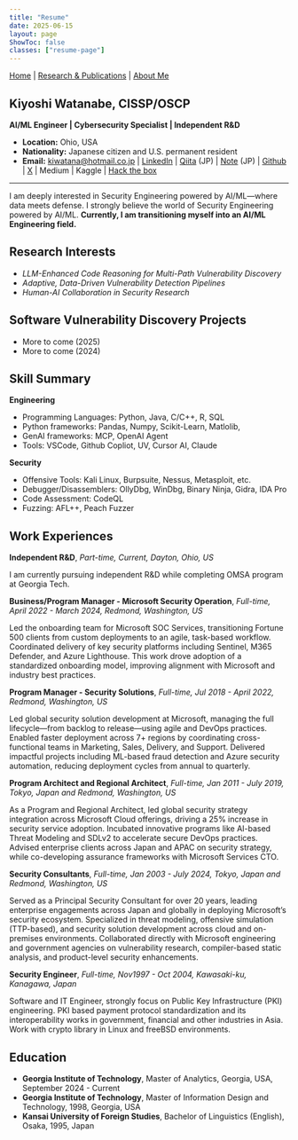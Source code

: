 ```yaml
---
title: "Resume"
date: 2025-06-15
layout: page
ShowToc: false
classes: ["resume-page"]
---
```


<link rel="stylesheet" href="/css/resume.css" />

<div class="resume-page modern-resume">

<div class="header">

  [Home](/) | [Research & Publications](/publications/) | [About Me](/about/)


  ## Kiyoshi Watanabe, CISSP/OSCP  
  **AI/ML Engineer | Cybersecurity Specialist | Independent R&D**
</div>

- **Location:** Ohio, USA  
- **Nationality:** Japanese citizen and U.S. permanent resident  
- **Email:** kiwatana@hotmail.co.jp | [LinkedIn](https://linkedin.com/in/kiyoshi-watanabe-06395213) | [Qiita](https://qiita.com/iptracej) (JP) | [Note](https://note.com/kiwatana) (JP)
| [Github](https://github.com/iptracej-education) | [X](https://x.com/iptracej) | Medium | Kaggle | [Hack the box](https://www.hackthebox.com/achievement/machine/240308/564)

---

<div class="section">

  I am deeply interested in Security Engineering powered by AI/ML—where data meets defense. I strongly believe the world of Security Engineering powered by AI/ML. 
  **Currently, I am transitioning myself into an AI/ML Engineering field.** 

<div class="section">

  ## Research Interests

  - _LLM-Enhanced Code Reasoning for Multi-Path Vulnerability Discovery_
  - _Adaptive, Data-Driven Vulnerability Detection Pipelines_
  - _Human-AI Collaboration in Security Research_

</div>

  ## Software Vulnerability Discovery Projects

  - More to come (2025)
  - More to come (2024)

 <div class="section">

  ## Skill Summary
  **Engineering** 
  - Programming Languages: Python, Java, C/C++, R, SQL
  - Python frameworks: Pandas, Numpy, Scikit-Learn, Matlolib, 
  - GenAI frameworks: MCP, OpenAI Agent
  - Tools: VSCode, Github Copliot, UV, Cursor AI, Claude 

   **Security** 
  - Offensive Tools: Kali Linux, Burpsuite, Nessus, Metasploit, etc. 
  - Debugger/Disassemblers: OllyDbg, WinDbg, Binary Ninja, Gidra, IDA Pro  
  - Code Assessment: CodeQL 
  - Fuzzing: AFL++, Peach Fuzzer

 </div>

 <div>

  ## Work Experiences 

  **Independent R&D**, _Part-time, Current, Dayton, Ohio, US_

  I am currently pursuing independent R&D while completing OMSA program at Georgia Tech. 
  
  **Business/Program Manager - Microsoft Security Operation**, _Full-time, April 2022 - March 2024, Redmond, Washington, US_

   Led the onboarding team for Microsoft SOC Services, transitioning Fortune 500 clients from custom deployments to an agile, task-based workflow. Coordinated delivery of key security platforms including Sentinel, M365 Defender, and Azure Lighthouse. This work drove adoption of a standardized onboarding model, improving alignment with Microsoft and industry best practices.
 
   **Program Manager - Security Solutions**, _Full-time, Jul 2018 - April 2022, Redmond, Washington, US_

   Led global security solution development at Microsoft, managing the full lifecycle—from backlog to release—using agile and DevOps practices. Enabled faster deployment across 7+ regions by coordinating cross-functional teams in Marketing, Sales, Delivery, and Support. Delivered impactful projects including ML-based fraud detection and Azure security automation, reducing deployment cycles from annual to quarterly.

   **Program Architect and Regional Architect**, _Full-time, Jan 2011 - July 2019, Tokyo, Japan and Redmond, Washington, US_
   
   As a Program and Regional Architect, led global security strategy integration across Microsoft Cloud offerings, driving a 25% increase in security service adoption. Incubated innovative programs like AI-based Threat Modeling and SDLv2 to accelerate secure DevOps practices. Advised enterprise clients across Japan and APAC on security strategy, while co-developing assurance frameworks with Microsoft Services CTO.
   
   **Security Consultants**, _Full-time, Jan 2003 - July 2024, Tokyo, Japan and Redmond, Washington, US_<p>
    Served as a Principal Security Consultant for over 20 years, leading enterprise engagements across Japan and globally in deploying Microsoft’s security ecosystem. Specialized in threat modeling, offensive simulation (TTP-based), and security solution development across cloud and on-premises environments. Collaborated directly with Microsoft engineering and government agencies on vulnerability research, compiler-based static analysis, and product-level security enhancements.


   **Security Engineer**, _Full-time, Nov1997 - Oct 2004, Kawasaki-ku, Kanagawa, Japan_<br>

   Software and IT Engineer, strongly focus on Public Key Infrastructure (PKI) engineering. PKI based payment protocol standardization and its interoperability works in government, financial and other industries in Asia. Work with crypto library in Linux and freeBSD environments. 

</div>

<div class="section">

## Education

- **Georgia Institute of Technology**, Master of Analytics, Georgia, USA, September 2024 - Current 
- **Georgia Institute of Technology**, Master of Information Design and Technology, 1998, Georgia, USA 
- **Kansai University of Foreign Studies**, Bachelor of Linguistics (English), Osaka, 1995, Japan  
</div>

</div>
